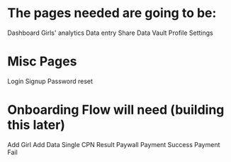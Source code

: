 # The pages needed are going to be:
Dashboard
Girls' analytics
Data entry
Share
Data Vault
Profile
Settings

# Misc Pages
Login
Signup
Password reset

# Onboarding Flow will need (building this later)
Add Girl
Add Data
Single CPN Result
Paywall
Payment Success
Payment Fail